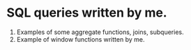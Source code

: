 # SQL queries written by me.

1. Examples of some aggregate functions, joins, subqueries.
2. Example of window functions written by me.
